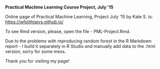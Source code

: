 <b>Practical Machine Learning Course Project, July '15</b>


Online page of Practical Machine Learning, Project July ‘15 by Kate S. 
is: https://wfslithtaivs.github.io/

To see Rmd version, please, open the file - PML-Project.Rmd.

Due to the problems with reproducing random forest in the R Markdown report - I build it separately in R Studio and manually add data to the .html version, sorry for some mess.

Thank you for visiting my page!
